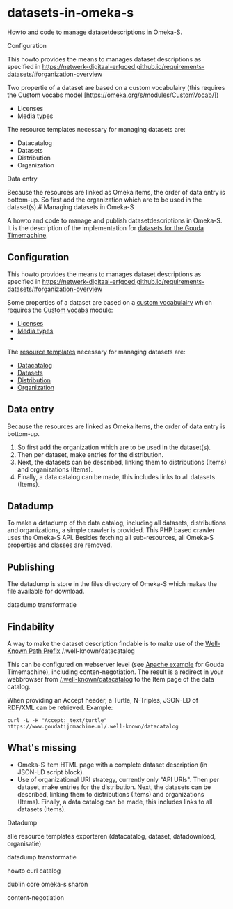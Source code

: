 # datasets-in-omeka-s
Howto and code to manage datasetdescriptions in Omeka-S.

Configuration

This howto provides the means to manages dataset descriptions as specified in https://netwerk-digitaal-erfgoed.github.io/requirements-datasets/#organization-overview

Two propertie of a dataset are based on a custom vocabulairy (this requires the Custom vocabs model [https://omeka.org/s/modules/CustomVocab/])
- Licenses
- Media types

The resource templates necessary for managing datasets are:
- Datacatalog
- Datasets
- Distribution
- Organization

Data entry

Because the resources are linked as Omeka items, the order of data entry is bottom-up. So first add the organization which are to be used in the dataset(s).# Managing datasets in Omeka-S

A howto and code to manage and publish datasetdescriptions in Omeka-S. It is the description of the implementation for [datasets for the Gouda Timemachine](https://www.goudatijdmachine.nl/data/datasets/start).

## Configuration

This howto provides the means to manages dataset descriptions as specified in https://netwerk-digitaal-erfgoed.github.io/requirements-datasets/#organization-overview

Some properties of a dataset are based on a [custom vocabulairy](custom%20vocabs/) which requires the [Custom vocabs](https://omeka.org/s/modules/CustomVocab/) module:
- [Licenses](custom%20vocabs/Licenses.txt)
- [Media types](custom%20vocabs/Media%20types.txt)
- 
The [resource templates](resource%20templates/) necessary for managing datasets are:
- [Datacatalog](resource%20templates/Datacatalog.json)
- [Datasets](resource%20templates/Datasets.json)
- [Distribution](resource%20templates/Distribution.json)
- [Organization](resource%20templates/Organization.json)

## Data entry

Because the resources are linked as Omeka items, the order of data entry is bottom-up. 

 1. So first add the organization which are to be used in the
    dataset(s). 
 2. Then per dataset, make entries for the distribution.
 3. Next, the datasets can be described, linking them to distributions
    (Items) and organizations (Items).
 4. Finally, a data catalog can be made, this includes links to all
    datasets (Items).

## Datadump

To make a datadump of the data catalog, including all datasets, distributions and organizations, a simple crawler is provided. This PHP based crawler uses the Omeka-S API. Besides fetching all sub-resources, all Omeka-S properties and classes are removed. 

## Publishing
The datadump is store in the files directory of Omeka-S which makes the file available for download.

datadump 
transformatie


## Findability
A way to make the dataset description findable is to make use of the [Well-Known Path Prefix](https://datatracker.ietf.org/doc/html/rfc5785) /.well-known/datacatalog

This can be configured on webserver level (see [Apache example](apache-well-known-datacatalog.conf) for Gouda Timemachine), including conten-negotiation. The result is a redirect in your webbrowser from [/.well-known/datacatalog](/data/datasets/document/ark:/60537/b0POu1) to the Item page of the data catalog.

When providing an Accept header, a Turtle, N-Triples, JSON-LD of RDF/XML can be retrieved. Example:

    curl -L -H "Accept: text/turtle" https://www.goudatijdmachine.nl/.well-known/datacatalog
        
## What's missing
- Omeka-S item HTML page with a complete dataset description (in JSON-LD script block).
- Use of organizational URI strategy, currently only "API URIs".
Then per dataset, make entries for the distribution. 
Next, the datasets can be described, linking them to distributions (Items) and organizations (Items).
Finally, a data catalog can be made, this includes links to all datasets (Items).

Datadump

alle resource templates exporteren (datacatalog, dataset, datadownload, organisatie) 

datadump 
transformatie

howto curl catalog 

dublin core omeka-s sharon

content-negotiation
